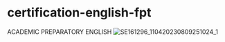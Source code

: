 # certification-english-fpt
ACADEMIC PREPARATORY ENGLISH
![SE161296_110420230809251024_1](https://user-images.githubusercontent.com/89170990/231029895-d9aca2da-0350-49f2-8901-131fd8e49067.jpg)
